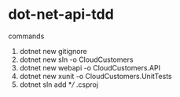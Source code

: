 # dot-net-api-tdd
commands
1. dotnet new gitignore
2. dotnet new sln -o CloudCustomers
3. dotnet new webapi -o CloudCustomers.API
4. dotnet new xunit -o CloudCustomers.UnitTests
5. dotnet sln add **/* .csproj
